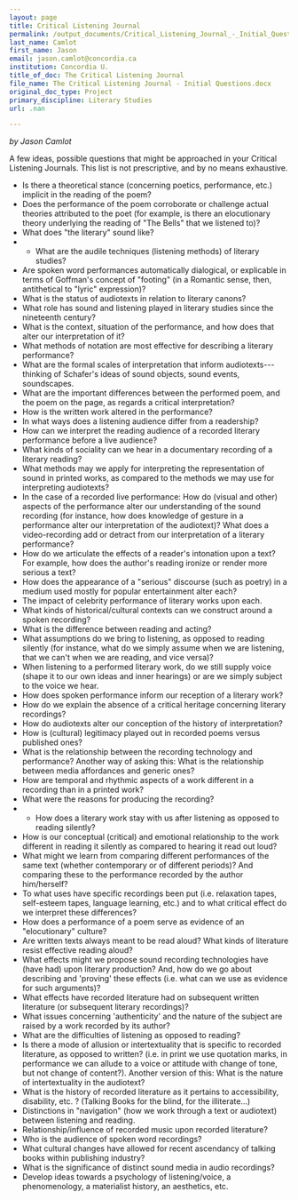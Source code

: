 ```yaml
---
layout: page
title: Critical Listening Journal
permalink: /output_documents/Critical_Listening_Journal_-_Initial_Questions.html
last_name: Camlot
first_name: Jason
email: jason.camlot@concordia.ca
institution: Concordia U.
title_of_doc: The Critical Listening Journal
file_name: The Critical Listening Journal - Initial Questions.docx
original_doc_type: Project
primary_discipline: Literary Studies
url: .nan

---
```


*by Jason Camlot* 

A few ideas, possible questions that might be approached in your
Critical Listening Journals. This list is not prescriptive, and by no
means exhaustive.

* Is there a theoretical stance (concerning poetics, performance, etc.)
implicit in the reading of the poem?
* Does the performance of the poem corroborate or challenge actual
theories attributed to the poet (for example, is there an elocutionary
theory underlying the reading of "The Bells" that we listened to)?
* What does "the literary" sound like?
* * What are the audile techniques (listening methods) of literary
studies?
* Are spoken word performances automatically dialogical, or explicable
in terms of Goffman's concept of "footing" (in a Romantic sense, then,
antithetical to "lyric" expression)?
* What is the status of audiotexts in relation to literary canons?
* What role has sound and listening played in literary studies since
the nineteenth century?
* What is the context, situation of the performance, and how does that
alter our interpretation of it?
* What methods of notation are most effective for describing a literary
performance?
* What are the formal scales of interpretation that inform
audiotexts---thinking of Schafer's ideas of sound objects, sound events,
soundscapes.
* What are the important differences between the performed poem, and
the poem on the page, as regards a critical interpretation?
* How is the written work altered in the performance?
* In what ways does a listening audience differ from a readership?
* How can we interpret the reading audience of a recorded literary
performance before a live audience?
* What kinds of sociality can we hear in a documentary recording of a
literary reading?
* What methods may we apply for interpreting the representation of
sound in printed works, as compared to the methods we may use for
interpreting audiotexts?
* In the case of a recorded live performance: How do (visual and other)
aspects of the performance alter our understanding of the sound
recording (for instance, how does knowledge of gesture in a performance
alter our interpretation of the audiotext)? What does a video-recording
add or detract from our interpretation of a literary performance?
* How do we articulate the effects of a reader's intonation upon a
text? For example, how does the author\'s reading ironize or render more
serious a text?
* How does the appearance of a \"serious\" discourse (such as poetry)
in a medium used mostly for popular entertainment alter each?
* The impact of celebrity performance of literary works upon each.
* What kinds of historical/cultural contexts can we construct around a
spoken recording?
* What is the difference between reading and acting?
* What assumptions do we bring to listening, as opposed to reading
silently (for instance, what do we simply assume when we are listening,
that we can\'t when we are reading, and vice versa)?
* When listening to a performed literary work, do we still supply voice
(shape it to our own ideas and inner hearings) or are we simply subject
to the voice we hear.
* How does spoken performance inform our reception of a literary work?
* How do we explain the absence of a critical heritage concerning
literary recordings?
* How do audiotexts alter our conception of the history of
interpretation?
* How is (cultural) legitimacy played out in recorded poems versus
published ones?
* What is the relationship between the recording technology and
performance? Another way of asking this: What is the relationship
between media affordances and generic ones?
* How are temporal and rhythmic aspects of a work different in a
recording than in a printed work?
* What were the reasons for producing the recording?
* * How does a literary work stay with us after listening as opposed to
reading silently?
* How is our conceptual (critical) and emotional relationship to the
work different in reading it silently as compared to hearing it read out
loud?
* What might we learn from comparing different performances of the same
text (whether contemporary or of different periods)? And comparing these
to the performance recorded by the author him/herself?
* To what uses have specific recordings been put (i.e. relaxation
tapes, self-esteem tapes, language learning, etc.) and to what critical
effect do we interpret these differences?
* How does a performance of a poem serve as evidence of an
"elocutionary" culture?
* Are written texts always meant to be read aloud? What kinds of
literature resist effective reading aloud?
* What effects might we propose sound recording technologies have (have
had) upon literary production? And, how do we go about describing and
\'proving\' these effects (i.e. what can we use as evidence for such
arguments)?
* What effects have recorded literature had on subsequent written
literature (or subsequent literary recordings)?
* What issues concerning \'authenticity\' and the nature of the subject
are raised by a work recorded by its author?
* What are the difficulties of listening as opposed to reading?
* Is there a mode of allusion or intertextuality that is specific to
recorded literature, as opposed to written? (i.e. in print we use
quotation marks, in performance we can allude to a voice or attitude
with change of tone, but not change of content?). Another version of
this: What is the nature of intertextuality in the audiotext?
* What is the history of recorded literature as it pertains to
accessibility, disability, etc. ? (Talking Books for the blind, for the
illiterate\...)
* Distinctions in \"navigation\" (how we work through a text or
audiotext) between listening and reading.
* Relationship/influence of recorded music upon recorded literature?
* Who is the audience of spoken word recordings?
* What cultural changes have allowed for recent ascendancy of talking
books within publishing industry?
* What is the significance of distinct sound media in audio recordings?
* Develop ideas towards a psychology of listening/voice, a
phenomenology, a materialist history, an aesthetics, etc.
